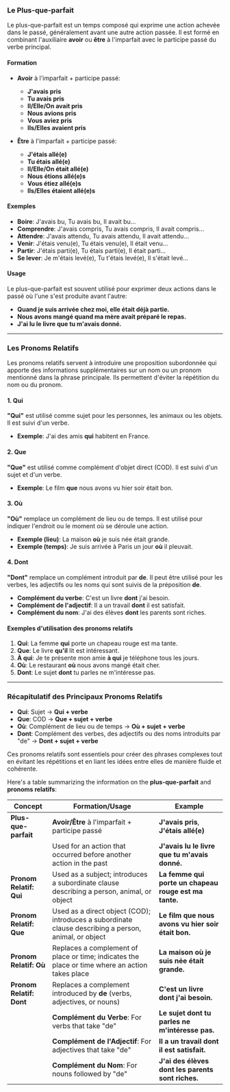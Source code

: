 ### **Le Plus-que-parfait**

Le plus-que-parfait est un temps composé qui exprime une action achevée dans le passé, généralement avant une autre action passée. Il est formé en combinant l'auxiliaire **avoir** ou **être** à l'imparfait avec le participe passé du verbe principal.

#### **Formation**
- **Avoir** à l'imparfait + participe passé:
  - **J'avais pris**
  - **Tu avais pris**
  - **Il/Elle/On avait pris**
  - **Nous avions pris**
  - **Vous aviez pris**
  - **Ils/Elles avaient pris**

- **Être** à l'imparfait + participe passé:
  - **J'étais allé(e)**
  - **Tu étais allé(e)**
  - **Il/Elle/On était allé(e)**
  - **Nous étions allé(e)s**
  - **Vous étiez allé(e)s**
  - **Ils/Elles étaient allé(e)s**

#### **Exemples**
- **Boire**: J'avais bu, Tu avais bu, Il avait bu...
- **Comprendre**: J'avais compris, Tu avais compris, Il avait compris...
- **Attendre**: J'avais attendu, Tu avais attendu, Il avait attendu...
- **Venir**: J'étais venu(e), Tu étais venu(e), Il était venu...
- **Partir**: J'étais parti(e), Tu étais parti(e), Il était parti...
- **Se lever**: Je m'étais levé(e), Tu t'étais levé(e), Il s'était levé...

#### **Usage**
Le plus-que-parfait est souvent utilisé pour exprimer deux actions dans le passé où l'une s'est produite avant l'autre:
- **Quand je suis arrivée chez moi, elle était déjà partie.**
- **Nous avons mangé quand ma mère avait préparé le repas.**
- **J'ai lu le livre que tu m'avais donné.**

---

### **Les Pronoms Relatifs**

Les pronoms relatifs servent à introduire une proposition subordonnée qui apporte des informations supplémentaires sur un nom ou un pronom mentionné dans la phrase principale. Ils permettent d'éviter la répétition du nom ou du pronom.

#### **1. Qui**
**"Qui"** est utilisé comme sujet pour les personnes, les animaux ou les objets. Il est suivi d'un verbe.
- **Exemple**: J'ai des amis **qui** habitent en France.

#### **2. Que**
**"Que"** est utilisé comme complément d'objet direct (COD). Il est suivi d'un sujet et d'un verbe.
- **Exemple**: Le film **que** nous avons vu hier soir était bon.

#### **3. Où**
**"Où"** remplace un complément de lieu ou de temps. Il est utilisé pour indiquer l'endroit ou le moment où se déroule une action.
- **Exemple (lieu)**: La maison **où** je suis née était grande.
- **Exemple (temps)**: Je suis arrivée à Paris un jour **où** il pleuvait.

#### **4. Dont**
**"Dont"** remplace un complément introduit par **de**. Il peut être utilisé pour les verbes, les adjectifs ou les noms qui sont suivis de la préposition **de**.
- **Complément du verbe**: C'est un livre **dont** j'ai besoin.
- **Complément de l'adjectif**: Il a un travail **dont** il est satisfait.
- **Complément du nom**: J'ai des élèves **dont** les parents sont riches.

#### **Exemples d'utilisation des pronoms relatifs**
1. **Qui**: La femme **qui** porte un chapeau rouge est ma tante.
2. **Que**: Le livre **qu'il** lit est intéressant.
3. **À qui**: Je te présente mon amie **à qui** je téléphone tous les jours.
4. **Où**: Le restaurant **où** nous avons mangé était cher.
5. **Dont**: Le sujet **dont** tu parles ne m'intéresse pas.

---

### **Récapitulatif des Principaux Pronoms Relatifs**

- **Qui**: Sujet → **Qui + verbe**
- **Que**: COD → **Que + sujet + verbe**
- **Où**: Complément de lieu ou de temps → **Où + sujet + verbe**
- **Dont**: Complément des verbes, des adjectifs ou des noms introduits par "de" → **Dont + sujet + verbe**

Ces pronoms relatifs sont essentiels pour créer des phrases complexes tout en évitant les répétitions et en liant les idées entre elles de manière fluide et cohérente.

Here's a table summarizing the information on the **plus-que-parfait** and **pronoms relatifs**:

| **Concept**            | **Formation/Usage**                                                                                                                                   | **Example**                                                |
|------------------------|-------------------------------------------------------------------------------------------------------------------------------------------------------|------------------------------------------------------------|
| **Plus-que-parfait**   | **Avoir/Être** à l'imparfait + participe passé                                                                                                          | **J'avais pris**, **J'étais allé(e)**                       |
|                        | Used for an action that occurred before another action in the past                                                                                     | **J'avais lu le livre que tu m'avais donné.**              |
| **Pronom Relatif: Qui**| Used as a subject; introduces a subordinate clause describing a person, animal, or object                                                              | **La femme qui porte un chapeau rouge est ma tante.**       |
| **Pronom Relatif: Que**| Used as a direct object (COD); introduces a subordinate clause describing a person, animal, or object                                                   | **Le film que nous avons vu hier soir était bon.**          |
| **Pronom Relatif: Où** | Replaces a complement of place or time; indicates the place or time where an action takes place                                                        | **La maison où je suis née était grande.**                  |
| **Pronom Relatif: Dont**| Replaces a complement introduced by **de** (verbs, adjectives, or nouns)                                                                               | **C'est un livre dont j'ai besoin.**                        |
|                        | **Complément du Verbe**: For verbs that take "de"                                                                                                      | **Le sujet dont tu parles ne m'intéresse pas.**            |
|                        | **Complément de l'Adjectif**: For adjectives that take "de"                                                                                           | **Il a un travail dont il est satisfait.**                 |
|                        | **Complément du Nom**: For nouns followed by "de"                                                                                                     | **J'ai des élèves dont les parents sont riches.**           |

